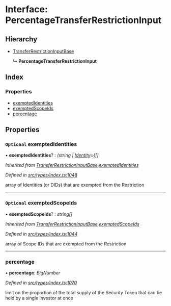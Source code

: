 # Interface: PercentageTransferRestrictionInput

## Hierarchy

* [TransferRestrictionInputBase](transferrestrictioninputbase.md)

  ↳ **PercentageTransferRestrictionInput**

## Index

### Properties

* [exemptedIdentities](percentagetransferrestrictioninput.md#optional-exemptedidentities)
* [exemptedScopeIds](percentagetransferrestrictioninput.md#optional-exemptedscopeids)
* [percentage](percentagetransferrestrictioninput.md#percentage)

## Properties

### `Optional` exemptedIdentities

• **exemptedIdentities**? : *(string | [Identity](../classes/identity.md)‹›)[]*

*Inherited from [TransferRestrictionInputBase](transferrestrictioninputbase.md).[exemptedIdentities](transferrestrictioninputbase.md#optional-exemptedidentities)*

*Defined in [src/types/index.ts:1048](https://github.com/PolymathNetwork/polymesh-sdk/blob/da0f7fd7/src/types/index.ts#L1048)*

array of Identities (or DIDs) that are exempted from the Restriction

___

### `Optional` exemptedScopeIds

• **exemptedScopeIds**? : *string[]*

*Inherited from [TransferRestrictionInputBase](transferrestrictioninputbase.md).[exemptedScopeIds](transferrestrictioninputbase.md#optional-exemptedscopeids)*

*Defined in [src/types/index.ts:1044](https://github.com/PolymathNetwork/polymesh-sdk/blob/da0f7fd7/src/types/index.ts#L1044)*

array of Scope IDs that are exempted from the Restriction

___

###  percentage

• **percentage**: *BigNumber*

*Defined in [src/types/index.ts:1070](https://github.com/PolymathNetwork/polymesh-sdk/blob/da0f7fd7/src/types/index.ts#L1070)*

limit on the proportion of the total supply of the Security Token that can be held by a single investor at once
